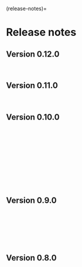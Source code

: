 (release-notes)=

# Release notes

## Version 0.12.0
```{include} /release-notes/0.12.0.md
```
```{include} /release-notes/0.12.0.md
```

## Version 0.11.0
```{include} /release-notes/0.11.1.md
```
```{include} /release-notes/0.11.0.md
```

## Version 0.10.0
```{include} /release-notes/0.10.11.md
```
```{include} /release-notes/0.10.10.md
```
```{include} /release-notes/0.10.9.md
```
```{include} /release-notes/0.10.8.md
```
```{include} /release-notes/0.10.7.md
```
```{include} /release-notes/0.10.6.md
```
```{include} /release-notes/0.10.5.md
```
```{include} /release-notes/0.10.4.md
```
```{include} /release-notes/0.10.3.md
```
```{include} /release-notes/0.10.2.md
```
```{include} /release-notes/0.10.1.md
```
```{include} /release-notes/0.10.0.md
```

## Version 0.9.0
```{include} /release-notes/0.9.6.md
```
```{include} /release-notes/0.9.5.md
```
```{include} /release-notes/0.9.4.md
```
```{include} /release-notes/0.9.3.md
```
```{include} /release-notes/0.9.2.md
```
```{include} /release-notes/0.9.1.md
```
```{include} /release-notes/0.9.0.md
```

## Version 0.8.0
```{include} /release-notes/0.8.1.md
```
```{include} /release-notes/0.8.0.md
```
